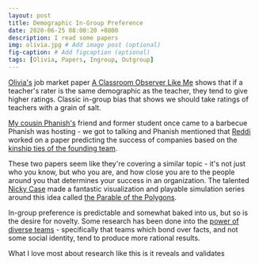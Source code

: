 ```yaml
---
layout: post
title: Demographic In-Group Preference
date: 2020-06-25 08:00:20 +0800
description: I read some papers
img: olivia.jpg # Add image post (optional)
fig-caption: # Add figcaption (optional)
tags: [Olivia, Papers, Ingroup, Outgroup]
---
```


[Olivia's](//oliviachi.com) job market paper [A Classroom Observer Like Me](https://www.dropbox.com/s/vke9l6mtl5hmqqk/Chi%20JMP%20201910.pdf?dl=0) shows that if a teacher's rater is the same demographic as the teacher, they tend to give higher ratings. Classic in-group bias that shows we should take ratings of teachers with a grain of salt.

[My cousin Phanish's](https://www.insead.edu/faculty-research/faculty/phanish-puranam) friend and former student once came to a barbecue Phanish was hosting - we got to talking and Phanish mentioned that [Reddi](https://www.smu.edu.sg/faculty/profile/9503/Reddi-KOTHA) worked on a paper predicting the success of companies based on the [kinship ties of the founding team](https://ink.library.smu.edu.sg/lkcsb_research/6497/).

These two papers seem like they're covering a similar topic - it's not just who you know, but who you are, and how close you are to the people around you that determines your success in an organization. The talented [Nicky Case](https://ncase.me/) made a fantastic visualization and playable simulation series around this idea called [the Parable of the Polygons](https://ncase.me/polygons/).

In-group preference is predictable and somewhat baked into us, but so is the desire for novelty. Some research has been done into the [power of diverse teams](https://hbr.org/2016/11/why-diverse-teams-are-smarter) - specifically that teams which bond over facts, and not some social identity, tend to produce more rational results.

What I love most about research like this is it reveals and validates 
